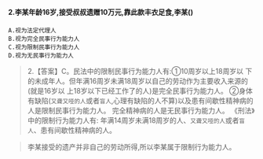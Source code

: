#### 2.李某年龄16岁,接受叔叔遗赠10万元,靠此款丰衣足食,李某()
    A.视为法定代理人
    B.视为完全民事行为能力人
    C.视为限制民事行为能力人
    D.视为无民事行为能力人
>   2.【答案】C。民法中的限制民事行为能力人有:①10周岁以上18周岁以
    下的未成年人。但年满16周岁未满18周岁以自己的劳动作为主要收入来源的(就是16岁以
    上18岁以下已经工作了的人)是完全民事行为能力人。
    ②身体有缺陷(`又聋又哑的人`或者`盲人`,心理有缺陷的人不算)以及患有间歇性精神病的人是限制民事行为能力人。
    完全精神病的人是无民事行为能力人。
    《刑法》中的限制行为能力人有:
    年满14周岁未满18周岁的人、`又聋又哑的人`或者`盲人`、患有间歇性精神病的人。
    
    
>   李某接受的遗产并非自己的劳动所得,所以李某属于限制行为能力人。